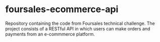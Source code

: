 # foursales-ecommerce-api
Repository containing the code from Foursales technical challenge. The project consists of a RESTful API in which users can make orders and payments from an e-commmerce platform.
